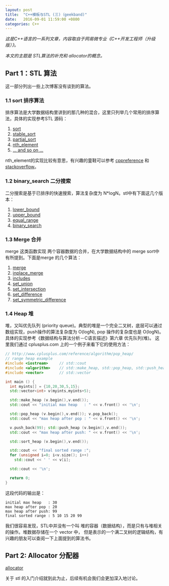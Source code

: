 ```yaml
---
layout: post
title:  "C++模板与STL (三)（geekband)"
date:   2016-09-01 11:59:00 +0800
categories: C++
---
```


*这是C++语言的一系列文章，内容取自于网易微专业《C++开发工程师（升级版）》。*

*本文的主题是 STL算法的补充和 allocator的概念。*

## Part 1：STL 算法

这一部分列出一些上次博客没有谈到的算法。

### 1.1 sort 排序算法

排序算法是大学数据结构里讲到的那几种的混合，这里只列举几个常用的排序算法，具体的实现参考STL 源码：

1. [sort](http://www.cplusplus.com/reference/algorithm/sort/ "sort")
2. [stable_sort](http://www.cplusplus.com/reference/algorithm/stable_sort/ "stable_sort")
3. [partial_sort](http://www.cplusplus.com/reference/algorithm/partial_sort/ "partial_sort")
4. [nth_element](http://www.cplusplus.com/reference/algorithm/nth_element/ "nth_element")
4. [... and so on ...](http://www.cplusplus.com/reference/algorithm/ "sorting")

nth_element的实现比较有意思，有兴趣的童鞋可以参考 [cppreference](http://en.cppreference.com/w/cpp/algorithm/nth_element "cpp ref")
和[stackoverflow](http://stackoverflow.com/questions/29145520/how-is-nth-element-implemented "nth_element")。 

### 1.2 binary_search 二分搜索

二分搜索是基于已排序的快速搜索，算法复杂度为 N*logN。stl中有下面这几个版本：

1. [lower_bound](http://www.cplusplus.com/reference/algorithm/lower_bound/ "lower_bound")
2. [upper_bound](http://www.cplusplus.com/reference/algorithm/upper_bound/ "upper_bound")
3. [equal_range](http://www.cplusplus.com/reference/algorithm/equal_range/ "equal_range")
4. [binary_search](http://www.cplusplus.com/reference/algorithm/binary_search/ "binary_search")

### 1.3 Merge 合并
merge 这类函数实现 两个容器数据的合并，在大学数据结构中的 merge sort中有所提到。下面是merge 的几个算法：

1. [merge](http://www.cplusplus.com/reference/algorithm/merge/ "merge")
2. [inplace_merge](http://www.cplusplus.com/reference/algorithm/inplace_merge/ "inplace_merge")
3. [includes](http://www.cplusplus.com/reference/algorithm/includes/ "includes")
4. [set_union](http://www.cplusplus.com/reference/algorithm/set_union/ "set_union")
5. [set_intersection](http://www.cplusplus.com/reference/algorithm/set_intersection/ "set_intersection")
6. [set_difference](http://www.cplusplus.com/reference/algorithm/set_difference/ "set_difference")
7. [set_symmetric_difference](http://www.cplusplus.com/reference/algorithm/set_symmetric_difference/ "set_symmetric_difference")

### 1.4 Heap 堆

堆，又叫优先队列 (priority queue)。典型的堆是一个完全二叉树，底层可以通过数组实现，push操作的算法复杂度为 O(logN), pop 操作的复杂度也是 O(logN)。
具体的实现参考《数据结构与算法分析－C语言描述》第六章 优先队列(堆)。 这里我们通过 cplusplus.com 上的一个例子来看下它的使用方法：

``` c++
// http://www.cplusplus.com/reference/algorithm/pop_heap/
// range heap example
#include <iostream>     // std::cout
#include <algorithm>    // std::make_heap, std::pop_heap, std::push_heap, std::sort_heap
#include <vector>       // std::vector

int main () {
  int myints[] = {10,20,30,5,15};
  std::vector<int> v(myints,myints+5);

  std::make_heap (v.begin(),v.end());
  std::cout << "initial max heap   : " << v.front() << '\n';

  std::pop_heap (v.begin(),v.end()); v.pop_back();
  std::cout << "max heap after pop : " << v.front() << '\n';

  v.push_back(99); std::push_heap (v.begin(),v.end());
  std::cout << "max heap after push: " << v.front() << '\n';

  std::sort_heap (v.begin(),v.end());

  std::cout << "final sorted range :";
  for (unsigned i=0; i<v.size(); i++)
    std::cout << ' ' << v[i];

  std::cout << '\n';

  return 0;
}
```

这段代码的输出是：

``` 
initial max heap   : 30
max heap after pop : 20
max heap after push: 99
final sorted range : 5 10 15 20 99
```

我们很容易发现，STL中并没有一个叫 堆的容器（数据结构），而是只有与堆相关的操作。堆数据存储在一个 vector 中，
但是表示的一个满二叉树的逻辑结构，有兴趣的朋友可以查阅一下上面提到的算法书。

## Part 2: Allocator 分配器

[allocator](http://www.cplusplus.com/reference/memory/allocator/ "allocator")

关于 stl 的入门介绍就到此为止，后续有机会我们会更加深入地讨论。